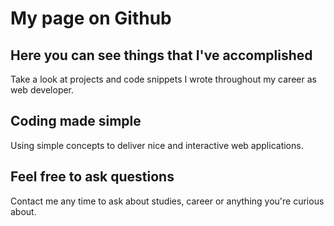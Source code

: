 # My page on Github
## Here you can see things that I've accomplished

Take a look at projects and code snippets I wrote throughout my career as web developer.

## Coding made simple

Using simple concepts to deliver nice and interactive web applications.

## Feel free to ask questions

Contact me any time to ask about studies, career or anything you're curious about.